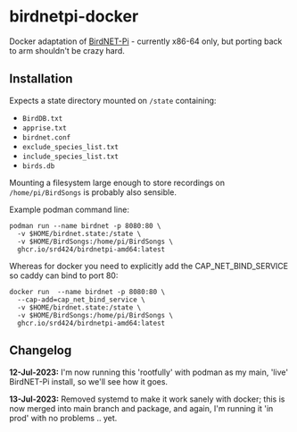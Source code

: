 # birdnetpi-docker

Docker adaptation of [BirdNET-Pi](https://github.com/mcguirepr89/BirdNET-Pi) - currently x86-64 only, but porting back to arm shouldn't be crazy hard.

## Installation

Expects a state directory mounted on `/state` containing:
- `BirdDB.txt`
- `apprise.txt`
- `birdnet.conf`
- `exclude_species_list.txt`
- `include_species_list.txt`
- `birds.db`

Mounting a filesystem large enough to store recordings on `/home/pi/BirdSongs` is probably also sensible.

Example podman command line:
```
podman run --name birdnet -p 8080:80 \
  -v $HOME/birdnet.state:/state \
  -v $HOME/BirdSongs:/home/pi/BirdSongs \
  ghcr.io/srd424/birdnetpi-amd64:latest
```
Whereas for docker you need to explicitly add the CAP_NET_BIND_SERVICE so caddy can bind to port 80:
```
docker run  --name birdnet -p 8080:80 \
  --cap-add=cap_net_bind_service \
  -v $HOME/birdnet.state:/state \
  -v $HOME/BirdSongs:/home/pi/BirdSongs \
  ghcr.io/srd424/birdnetpi-amd64:latest
```

## Changelog ##
**12-Jul-2023:** I'm now running this 'rootfully' with podman as my main, 'live' BirdNET-Pi install, so we'll see how it goes.

**13-Jul-2023:** Removed systemd to make it work sanely with docker; this is now merged into main branch and package, and again, I'm running it 'in prod' with no problems .. yet.

